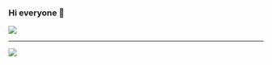 ### Hi everyone 👋

<img src="https://github-readme-stats.vercel.app/api?username=LiniManuel&show_icons=true&theme=dark"/>
<hr>
<img src="https://github-readme-stats.vercel.app/api/top-langs/?username=LiniManuel&layout=compact&langs_count=6&theme=dark"/>

